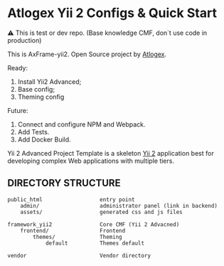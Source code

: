 Atlogex Yii 2 Configs & Quick Start
===============================

:warning: This is test or dev repo. (Base knowledge CMF, don`t use code in production)


This is AxFrame-yii2. Open Source project by [Atlogex](https://www.atlogex.com/).

Ready:
1. Install Yii2 Advanced;
2. Base config;
3. Theming config

Future:
1. Connect and configure NPM and Webpack.
2. Add Tests.
3. Add Docker Build.


Yii 2 Advanced Project Template is a skeleton [Yii 2](http://www.yiiframework.com/) application best for developing complex Web applications with multiple tiers.


DIRECTORY STRUCTURE
-------------------

```
public_html                  entry point
    admin/                   administrator panel (link in backend)
    assets/                  generated css and js files

framework_yii2               Core CMF (Yii 2 Advacned)
    frontend/                Frontend
        themes/              Theming
            default          Themes default

vendor                       Vendor directory

```
